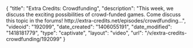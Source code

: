 {
    "title": "Extra Credits: Crowdfunding",
    "description": "This week, we discuss the exciting possibilities of crowd-funded games. Come discuss this topic in the forums! http:\/\/extra-credits.net\/episodes\/crowdfunding...",
    "videoid": "192099",
    "date_created": "1406055191",
    "date_modified": "1418181779",
    "type": "captivate",
    "layout": "video",
    "url": "\/v\/extra-credits-crowdfunding\/192099"
}